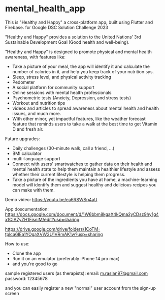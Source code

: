 # mental_health_app

This is "Healthy and Happy"
a cross-platform app, built using Flutter and Firebase.
for Google DSC Solution Challenge 2023

"Healthy and Happy" provides a solution to the United Nations’ 3rd Sustainable Development Goal (Good health and well-being). 

"Healthy and Happy" is designed to promote physical and mental health awareness, with features like:
- Take a picture of your meal, the app will identify it and calculate the number of calories in it, and help you keep track of your nutrition sys.
- Sleep, stress level, and physical activity tracking
- Pedometer
- A social platform for community support
- Online sessions with mental health professionals
- Psychometric tests (Anxiety, Depression, and stress tests)
- Workout and nutrition tips
- videos and articles to spread awareness about mental health and health issues, and much more.
- With other minor, yet impactful features, like the weather forecast feature that reminds users to take a walk at the best time to get Vitamin D and fresh air.

Future upgrades:
- Daily challenges (30-minute walk, call a friend, …)
- BMI calculator
- multi-language support
- Connect with users' smartwatches to gather data on their health and mental health state to help them maintain a healthier lifestyle and assess whether their current lifestyle is helping them progress.
- Take a picture of the ingredients you have at home, a machine-learning model will identify them and suggest healthy and delicious recipes you can make with them.


Demo video:
https://youtu.be/ea6RSWSp4aU

App doscumentation:
https://docs.google.com/document/d/1W6bbm8kgaX4kQma2yCDsz9hy1g4x1CIA7yZH1EisnIM/edit?usp=sharing

https://drive.google.com/drive/folders/1CoTM-tplca6IEa1YOgaXVW3U1VRmAK1w?usp=sharing

How to use:
- Clone the app
- Run it on an emulator (preferably iPhone 14 pro max)
- and you're good to go

sample registered users (as therapists):
email: m.raslan97@gmail.com
password: 12345678

and you can easily register a new "normal" user account from the sign-up screen



